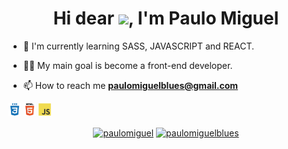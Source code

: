 <h1 align="center">Hi dear <img src="https://raw.githubusercontent.com/kaueMarques/kaueMarques/master/hi.gif" width="30px">, I'm Paulo Miguel</h1>




- 🔭 I'm currently learning SASS, JAVASCRIPT and REACT.

- 👨‍💻 My main goal is become a front-end developer.

- 📫 How to reach me **paulomiguelblues@gmail.com**



<p align="left">
<img src="https://raw.githubusercontent.com/devicons/devicon/master/icons/css3/css3-plain-wordmark.svg" alt="css3"  width="20" height="20"/>
<img src="https://raw.githubusercontent.com/devicons/devicon/master/icons/html5/html5-original-wordmark.svg" alt="html5"  width="20" height="20"/>
<img src="https://raw.githubusercontent.com/devicons/devicon/master/icons/javascript/javascript-original.svg" alt="javascript" width="20" height="20"/>
</p>


<p align="center">
<a href="https://www.linkedin.com/in/paulo-miguel-b9a54697/" target="blank"><img align="center" src="https://cdn.jsdelivr.net/npm/simple-icons@3.0.1/icons/linkedin.svg" alt="paulomiguel" height="20" width="20" /></a>
<a href="https://instagram.com/paulomiguelblues" target="blank"><img align="center" src="https://cdn.jsdelivr.net/npm/simple-icons@3.0.1/icons/instagram.svg" alt="paulomiguelblues" color="white" height="20" width="20" /></a>
</p>
